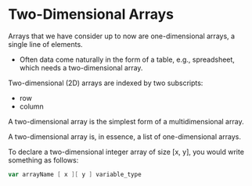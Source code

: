 # Two-Dimensional Arrays

Arrays that we have consider up to now are one-dimensional arrays, a single line of elements. 
- Often data come naturally in the form of
 a table, e.g., spreadsheet, which needs a two-dimensional array.


Two-dimensional (2D) arrays are indexed by two subscripts:
-  row 
-  column 


A two-dimensional array is the simplest form of a multidimensional array.

 A two-dimensional array is, in essence, 
 a list of one-dimensional arrays. 
 
 To declare a two-dimensional integer array of size [x, y], you would write something as follows:
```go
var arrayName [ x ][ y ] variable_type
```

